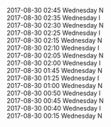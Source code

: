 2017-08-30 02:45 Wednesday  N  
2017-08-30 02:35 Wednesday  I  
2017-08-30 02:30 Wednesday  N  
2017-08-30 02:25 Wednesday  I  
2017-08-30 02:15 Wednesday  N  
2017-08-30 02:10 Wednesday  I  
2017-08-30 02:05 Wednesday  N  
2017-08-30 02:00 Wednesday  I  
2017-08-30 01:45 Wednesday  N  
2017-08-30 01:25 Wednesday  I  
2017-08-30 01:00 Wednesday  N  
2017-08-30 00:50 Wednesday  I  
2017-08-30 00:45 Wednesday  N  
2017-08-30 00:40 Wednesday  I  
2017-08-30 00:15 Wednesday  N  
